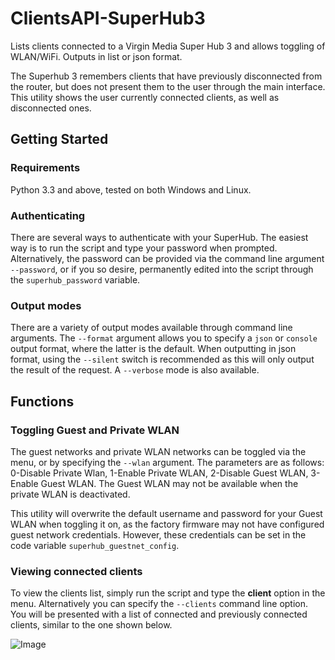 # ClientsAPI-SuperHub3
Lists clients connected to a Virgin Media Super Hub 3 and allows toggling of WLAN/WiFi. Outputs in list or json format. 

The Superhub 3 remembers clients that have previously disconnected from the router, but does not present them to the user through the main interface. This utility shows the user currently connected clients, as well as disconnected ones.

## Getting Started
### Requirements
Python 3.3 and above, tested on both Windows and Linux.

### Authenticating
There are several ways to authenticate with your SuperHub. The easiest way is to run the script and type your password when prompted. Alternatively, the password can be provided via the command line argument `--password`, or if you so desire, permanently edited into the script through the `superhub_password` variable.

### Output modes
There are a variety of output modes available through command line arguments. The `--format` argument allows you to specify a `json` or `console` output format, where the latter is the default. When outputting in json format, using the `--silent` switch is recommended as this will only output the result of the request. A `--verbose` mode is also available.

## Functions
### Toggling Guest and Private WLAN
The guest networks and private WLAN networks can be toggled via the menu, or by specifying the `--wlan` argument. The parameters are as follows: 0-Disable Private Wlan, 1-Enable Private WLAN, 2-Disable Guest WLAN, 3-Enable Guest WLAN. The Guest WLAN may not be available when the private WLAN is deactivated.

This utility will overwrite the default username and password for your Guest WLAN when toggling it on, as the factory firmware may not have configured guest network credentials. However, these credentials can be set in the code variable `superhub_guestnet_config`.

### Viewing connected clients
To view the clients list, simply run the script and type the **client** option in the menu. Alternatively you can specify the `--clients` command line option. You will be presented with a list of connected and previously connected clients, similar to the one shown below.

![Image](https://i.imgur.com/bkLiHQ2.png)
